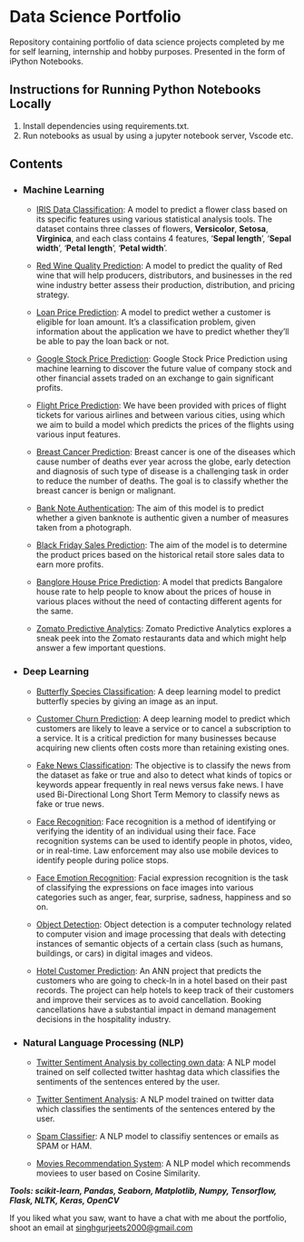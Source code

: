 # Data Science Portfolio
Repository containing portfolio of data science projects completed by me for self learning, internship and hobby purposes. Presented in the form of iPython Notebooks.

## Instructions for Running Python Notebooks Locally
1. Install dependencies using requirements.txt.
2. Run notebooks as usual by using a jupyter notebook server, Vscode etc.

## Contents

- ### Machine Learning

	- [IRIS Data Classification](https://github.com/gurjeet29/Data_Science_Portfolio/tree/main/ML/Iris%20Data): A model to predict a flower class based on its specific features using various statistical analysis tools. The dataset contains three classes of flowers, **Versicolor**, **Setosa**, **Virginica**, and each class contains 4 features, ‘**Sepal length**’, ‘**Sepal width**’, ‘**Petal length**’, ‘**Petal width**’.

	- [Red Wine Quality Prediction](https://github.com/gurjeet29/Data_Science_Portfolio/tree/main/ML/Red%20Wine%20%20Quality): A model to predict the quality of Red wine that will help producers, distributors, and businesses in the red wine industry better assess their production, distribution, and pricing strategy.

	- [Loan Price Prediction](https://github.com/gurjeet29/Data_Science_Portfolio/tree/main/ML/Loan%20Price%20Prediction): A model to predict wether a customer is eligible for loan amount. It’s a classification problem, given information about the application we have to predict whether they’ll be able to pay the loan back or not.

	- [Google Stock Price Prediction](https://github.com/gurjeet29/Data_Science_Portfolio/tree/main/ML/Google%20Stock%20Predictions): Google Stock Price Prediction using machine learning to discover the future value of company stock and other financial assets traded on an exchange to gain significant profits.

	- [Flight Price Prediction](https://github.com/gurjeet29/Data_Science_Portfolio/tree/main/ML/Flight%20Price%20Prediction): We have been provided with prices of flight tickets for various airlines and between various cities, using which we aim to build a model which predicts the prices of the flights using various input features.

	- [Breast Cancer Prediction](https://github.com/gurjeet29/Data_Science_Portfolio/tree/main/ML/Breast%20Cancer): Breast cancer is one of the diseases which cause number of deaths ever year across the globe, early detection and diagnosis of such type of disease is a challenging task in order to reduce the number of deaths. The goal is to classify whether the breast cancer is benign or malignant.

	- [Bank Note Authentication](https://github.com/gurjeet29/Data_Science_Portfolio/tree/main/ML/Bank%20Note%20Authentication): The aim of this model is to predict whether a given banknote is authentic given a number of measures taken from a photograph.

	- [Black Friday Sales Prediction](https://github.com/gurjeet29/Data_Science_Portfolio/tree/main/ML/Black%20Friday): The aim of the model is to determine the product prices based on the historical retail store sales data to earn more profits.

	- [Banglore House Price Prediction](https://github.com/gurjeet29/Data_Science_Portfolio/tree/main/ML/Banglore%20House%20Price%20Prediction): A model that predicts Bangalore house rate to help people to know about the prices of house in various places without the need of contacting different agents for the same.

	- [Zomato Predictive Analytics](https://github.com/gurjeet29/Data_Science_Portfolio/tree/main/ML/Zomato%20Predective%20Analysis): Zomato Predictive Analytics explores a sneak peek into the Zomato restaurants data and which might help answer a few important questions.
	
	
- ### Deep Learning

	- [Butterfly Species Classification](https://github.com/gurjeet29/Data_Science_Portfolio/tree/main/DL/Butterfly%20Species%20Classification): A deep learning model to predict butterfly species by giving an image as an input.

	- [Customer Churn Prediction](https://github.com/gurjeet29/Data_Science_Portfolio/tree/main/DL/Churn%20Modelling%20using%20ANN): A deep learning model to predict which customers are likely to leave a service or to cancel a subscription to a service. It is a critical prediction for many businesses because acquiring new clients often costs more than retaining existing ones.

	- [Fake News Classification](https://github.com/gurjeet29/Data_Science_Portfolio/tree/main/DL/Fake%20New%20Classification): The objective is to classify the news from the dataset as fake or true and also to detect what kinds of topics or keywords appear frequently in real news versus fake news. I have used Bi-Directional Long Short Term Memory to classify news as fake or true news.

	- [Face Recognition](https://github.com/gurjeet29/Data_Science_Portfolio/tree/main/DL/Face%20Recognition): Face recognition is a method of identifying or verifying the identity of an individual using their face. Face recognition systems can be used to identify people in photos, video, or in real-time. Law enforcement may also use mobile devices to identify people during police stops.

	- [Face Emotion Recognition](https://github.com/gurjeet29/Data_Science_Portfolio/tree/main/DL/Face%20Emotion%20Recognition): Facial expression recognition is the task of classifying the expressions on face images into various categories such as anger, fear, surprise, sadness, happiness and so on.

	- [Object Detection](https://github.com/gurjeet29/Data_Science_Portfolio/tree/main/DL/Object%20Detection%20Using%20SSD%20MobileNet): Object detection is a computer technology related to computer vision and image processing that deals with detecting instances of semantic objects of a certain class (such as humans, buildings, or cars) in digital images and videos.
	
	- [Hotel Customer Prediction](https://github.com/gurjeet29/Data_Science_Portfolio/tree/main/DL/Hotel%20Customer%20Prediction): An ANN project that predicts the customers who are going to check-In in a hotel based on their past records. The project can help hotels to keep track of their customers and improve their services as to avoid cancellation. Booking cancellations have a substantial impact in demand management decisions in the hospitality industry.
	
	
- ### Natural Language Processing (NLP)

	- [Twitter Sentiment Analysis by collecting own data](https://github.com/gurjeet29/Data_Science_Portfolio/tree/main/NLP/Twitter%20Sentiment%20Analysis%20by%20collecting%20data): A NLP model trained on self collected twitter hashtag data which classifies the sentiments of the sentences entered by the user.
	
	- [Twitter Sentiment Analysis](https://github.com/gurjeet29/Data_Science_Portfolio/tree/main/NLP/Twitter%20Sentiment%20Analysis%20Using%20kaggle%20data): A NLP model trained on twitter data which classifies the sentiments of the sentences entered by the user.
	
	- [Spam Classifier](https://github.com/gurjeet29/Data_Science_Portfolio/tree/main/NLP/Spam%20Classifier): A NLP model to classifiy sentences or emails as SPAM or HAM.
	
	- [Movies Recommendation System](https://github.com/gurjeet29/Data_Science_Portfolio/tree/main/NLP/Movies%20Recommendation%20System): A NLP model which recommends moviees to user based on Cosine Similarity.


___Tools: scikit-learn, Pandas, Seaborn, Matplotlib, Numpy, Tensorflow, Flask, NLTK, Keras, OpenCV___

If you liked what you saw, want to have a chat with me about the portfolio, shoot an email at singhgurjeets2000@gmail.com
